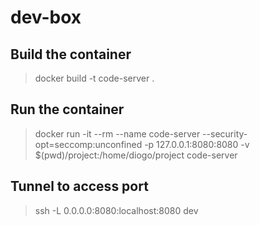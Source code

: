 # dev-box

## Build the container

> docker build -t code-server .

## Run the container

> docker run -it --rm --name code-server --security-opt=seccomp:unconfined -p 127.0.0.1:8080:8080 -v $(pwd)/project:/home/diogo/project code-server

## Tunnel to access port

> ssh -L 0.0.0.0:8080:localhost:8080 dev
